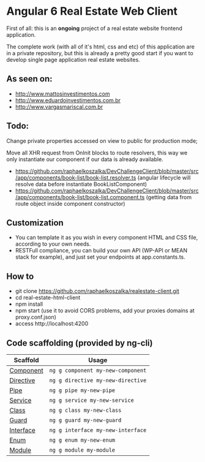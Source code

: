 


# Angular 6 Real Estate Web Client

First of all: this is an **ongoing** project of a real estate website frontend application. 

The complete work (with all of it's html, css and etc) of this application
 are in a private repository, but this is already a pretty good start 
 if you want to develop single page application real estate websites.
 
 ## As seen on:

- http://www.mattosinvestimentos.com
- http://www.eduardoinvestimentos.com.br
- http://www.vargasmariscal.com.br

## Todo: 
Change private properties accessed on view to public for production mode;

Move all XHR request from OnInit blocks to route resolvers,
 this way we only instantiate our component if our data is already available. 
 
 - https://github.com/raphaelkoszalka/DevChallengeClient/blob/master/src/app/components/book-list/book-list.resolver.ts (angular lifecycle will resolve data before instantiate BookListComponent)
 - https://github.com/raphaelkoszalka/DevChallengeClient/blob/master/src/app/components/book-list/book-list.component.ts (getting data from route object inside component constructor)
 
 ## Customization
- You can template it as you wish in every component HTML and CSS file, according to your own needs.
- RESTFull compliance, you can build your own API (WP-API or MEAN stack for example), and just set your endpoints at app.constants.ts.

## How to
- git clone https://github.com/raphaelkoszalka/realestate-client.git
- cd real-estate-html-client
- npm install
- npm start (use it to avoid CORS problems, add your proxies domains at proxy.conf.json)
- access http://localhost:4200

## Code scaffolding (provided by ng-cli)

Scaffold  | Usage
---       | ---
[Component](https://github.com/angular/angular-cli/wiki/generate-component) | `ng g component my-new-component`
[Directive](https://github.com/angular/angular-cli/wiki/generate-directive) | `ng g directive my-new-directive`
[Pipe](https://github.com/angular/angular-cli/wiki/generate-pipe)           | `ng g pipe my-new-pipe`
[Service](https://github.com/angular/angular-cli/wiki/generate-service)     | `ng g service my-new-service`
[Class](https://github.com/angular/angular-cli/wiki/generate-class)         | `ng g class my-new-class`
[Guard](https://github.com/angular/angular-cli/wiki/generate-guard)         | `ng g guard my-new-guard`
[Interface](https://github.com/angular/angular-cli/wiki/generate-interface) | `ng g interface my-new-interface`
[Enum](https://github.com/angular/angular-cli/wiki/generate-enum)           | `ng g enum my-new-enum`
[Module](https://github.com/angular/angular-cli/wiki/generate-module)       | `ng g module my-module`


